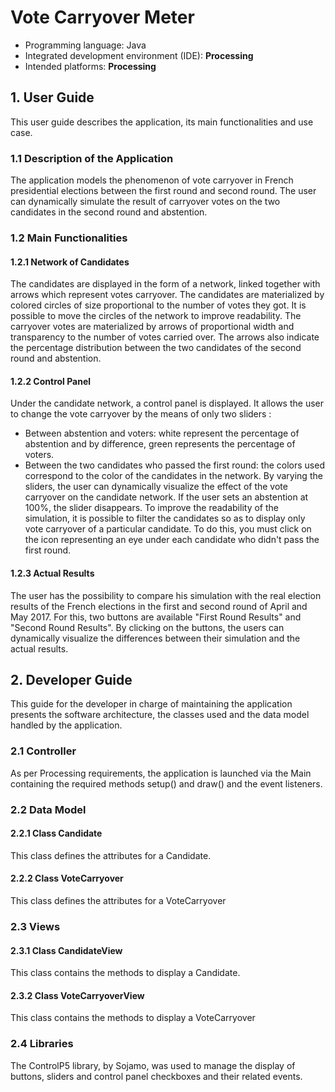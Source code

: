 # Vote Carryover Meter

- Programming language: Java
- Integrated development environment (IDE): **Processing**
- Intended platforms: **Processing**

## 1. User Guide

This user guide describes the application, its main functionalities and use case.

### 1.1 Description of the Application

The application models the phenomenon of vote carryover in French presidential elections between the
first round and second round. The user can dynamically simulate the result of carryover votes on the two candidates in the second round and abstention.

### 1.2 Main Functionalities

#### 1.2.1 Network of Candidates

The candidates are displayed in the form of a network, linked together with arrows which represent votes carryover.
The candidates are materialized by colored circles of size proportional to the number of votes they got. 
It is possible to move the circles of the network to improve readability.
The carryover votes are materialized by arrows of proportional width and transparency to the number of votes carried over. 
The arrows also indicate the percentage distribution between the two candidates of the second round and abstention.

#### 1.2.2 Control Panel

Under the candidate network, a control panel is displayed. It allows the user to change the vote carryover by the means of only two sliders :
- Between abstention and voters: white represent the percentage of abstention and by difference, green represents the percentage of voters.
- Between the two candidates who passed the first round: the colors used correspond to the color of the candidates in the network. 
By varying the sliders, the user can dynamically visualize the effect of the vote carryover on the candidate network. 
If the user sets an abstention at 100%, the slider disappears. 
To improve the readability of the simulation, it is possible to filter the candidates so as to display only vote carryover of a particular candidate. To do this, you must click on the icon representing an eye under each candidate who didn't pass the first round.

#### 1.2.3 Actual Results
The user has the possibility to compare his simulation with the real election results of the French elections in the first and second round of April and May 2017. For this, two buttons are available "First Round Results" and "Second Round Results". By clicking on the buttons, the users can dynamically visualize the differences between their simulation and the actual results.

## 2. Developer Guide

This guide for the developer in charge of maintaining the application presents the software architecture, the classes used and the data model handled by the application.

### 2.1 Controller

As per Processing requirements, the application is launched via the Main containing the required methods setup() and draw() and the event listeners.

### 2.2 Data Model

#### 2.2.1 Class Candidate

This class defines the attributes for a Candidate.

#### 2.2.2 Class VoteCarryover

This class defines the attributes for a VoteCarryover

### 2.3 Views

#### 2.3.1 Class CandidateView

This class contains the methods to display a Candidate.

#### 2.3.2 Class VoteCarryoverView

This class contains the methods to display a VoteCarryover

### 2.4 Libraries

The ControlP5 library, by Sojamo, was used to manage the display of buttons, sliders and control panel checkboxes and their related events.